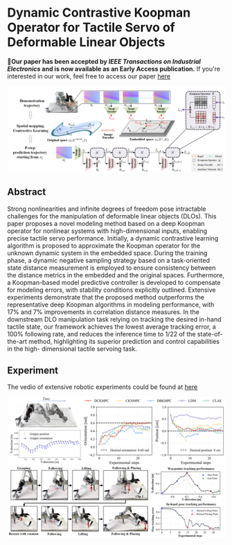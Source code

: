 # Dynamic Contrastive Koopman Operator for Tactile Servo of Deformable Linear Objects

📢**Our paper has been accepted by _IEEE Transactions on Industrial Electronics_ and is now available as an Early Access publication.** 
If you're interested in our work, feel free to access our paper [here](https://ieeexplore.ieee.org/document/11077666)

![The proposed framework](pictures/Overview.png)
<!--
## Requirements
The code has been tested under
* Ubuntu 20.04 + NVIDIA GeForce RTX 1080Ti (CUDA 12.2)
* PyTorch 1.12.1

## Environment Setup
### Setup anaconda environment
```
$ conda create --name DCKO python=3.7.6 -y
$ conda activate DCKO
$ pip install -r /path/to/your/requirements.txt
```
-->
## Abstract
Strong nonlinearities and infinite degrees of freedom pose intractable challenges for the manipulation of deformable linear objects (DLOs). This paper proposes a novel modeling method based on a deep Koopman operator for nonlinear systems with high-dimensional inputs, enabling precise tactile servo performance. Initially, a dynamic contrastive learning algorithm is proposed to approximate the Koopman operator for the unknown dynamic system in the embedded space. During the training phase, a dynamic negative sampling strategy based on a task-oriented state distance measurement is employed to ensure consistency between the distance metrics in the embedded and the original spaces. Furthermore, a Koopman-based model predictive controller is developed to compensate for modeling errors, with stability conditions explicitly outlined. Extensive experiments demonstrate that the proposed method  outperforms the representative deep Koopman algorithms in modeling performance, with 17% and 7% improvements in correlation distance measures. In the downstream DLO manipulation task relying on tracking the desired in-hand tactile state, our framework achieves the lowest average tracking error, a 100% following rate, and reduces the inference time to 1/22 of the state-of-the-art method, highlighting its superior prediction and control capabilities in the high- dimensional tactile servoing task.  

## Experiment
The vedio of extensive robotic experiments could be found at [here](https://youtu.be/pHUMUcxe_zc)

![The proposed framework](pictures/hose_following.png)
![The proposed framework](pictures/hose_routing.png)
<!--
## Dataset Preparation

* dataset_DCKO_tactileServo_DLO: Click [here](https://drive.google.com/file/d/18ZH7K1uB_Ob6gg9SgTeLdVKl9XT1iL7-/view?usp=sharing)
-->
